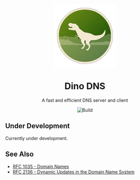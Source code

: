 <div align="center">

![Icon](images/icon.png)
# Dino DNS
A fast and efficient DNS server and client

![Build](https://img.shields.io/github/workflow/status/TurnerSoftware/DinoDNS/Build)
<!--[![NuGet](https://img.shields.io/nuget/v/TurnerSoftware.DinoDNS.svg)](https://www.nuget.org/packages/TurnerSoftware.DinoDNS/)-->
</div>





## Under Development

Currently under development.

## See Also

- [RFC 1035 - Domain Names](https://datatracker.ietf.org/doc/html/rfc1035)
- [RFC 2136 - Dynamic Updates in the Domain Name System](https://datatracker.ietf.org/doc/html/rfc2136)